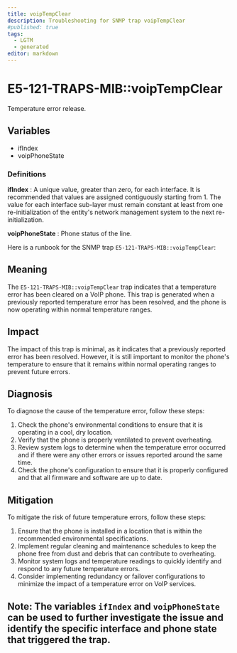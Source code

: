 ```yaml
---
title: voipTempClear
description: Troubleshooting for SNMP trap voipTempClear
#published: true
tags:
  - LGTM
  - generated
editor: markdown
---
```


# E5-121-TRAPS-MIB::voipTempClear 

Temperature error release. 


## Variables


  - ifIndex
  - voipPhoneState 

### Definitions 


**ifIndex** 
: A unique value, greater than zero, for each interface.  It
is recommended that values are assigned contiguously
starting from 1.  The value for each interface sub-layer
must remain constant at least from one re-initialization of
the entity's network management system to the next re-
initialization. 

**voipPhoneState** 
: Phone status of the line. 


Here is a runbook for the SNMP trap `E5-121-TRAPS-MIB::voipTempClear`:

## Meaning

The `E5-121-TRAPS-MIB::voipTempClear` trap indicates that a temperature error has been cleared on a VoIP phone. This trap is generated when a previously reported temperature error has been resolved, and the phone is now operating within normal temperature ranges.

## Impact

The impact of this trap is minimal, as it indicates that a previously reported error has been resolved. However, it is still important to monitor the phone's temperature to ensure that it remains within normal operating ranges to prevent future errors.

## Diagnosis

To diagnose the cause of the temperature error, follow these steps:

1. Check the phone's environmental conditions to ensure that it is operating in a cool, dry location.
2. Verify that the phone is properly ventilated to prevent overheating.
3. Review system logs to determine when the temperature error occurred and if there were any other errors or issues reported around the same time.
4. Check the phone's configuration to ensure that it is properly configured and that all firmware and software are up to date.

## Mitigation

To mitigate the risk of future temperature errors, follow these steps:

1. Ensure that the phone is installed in a location that is within the recommended environmental specifications.
2. Implement regular cleaning and maintenance schedules to keep the phone free from dust and debris that can contribute to overheating.
3. Monitor system logs and temperature readings to quickly identify and respond to any future temperature errors.
4. Consider implementing redundancy or failover configurations to minimize the impact of a temperature error on VoIP services.

Note: The variables `ifIndex` and `voipPhoneState` can be used to further investigate the issue and identify the specific interface and phone state that triggered the trap.
---




